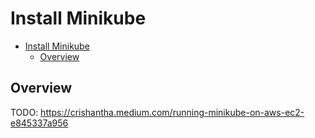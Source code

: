 # Install Minikube

<!-- TOC -->

- [Install Minikube](#install-minikube)
  - [Overview](#overview)

<!-- /TOC -->

## Overview


TODO: https://crishantha.medium.com/running-minikube-on-aws-ec2-e845337a956
